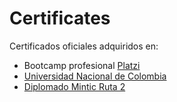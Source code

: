 # Certificates

Certificados oficiales adquiridos en:
* Bootcamp profesional [Platzi](https://platzi.com/p/mhernandezgu/)
* [Universidad Nacional de Colombia](https://github.com/mhgualdron/Certificates/blob/main/Info_Diplomas/DS.pdf)
* [Diplomado Mintic Ruta 2](https://certificadomisionticutp.com/)
